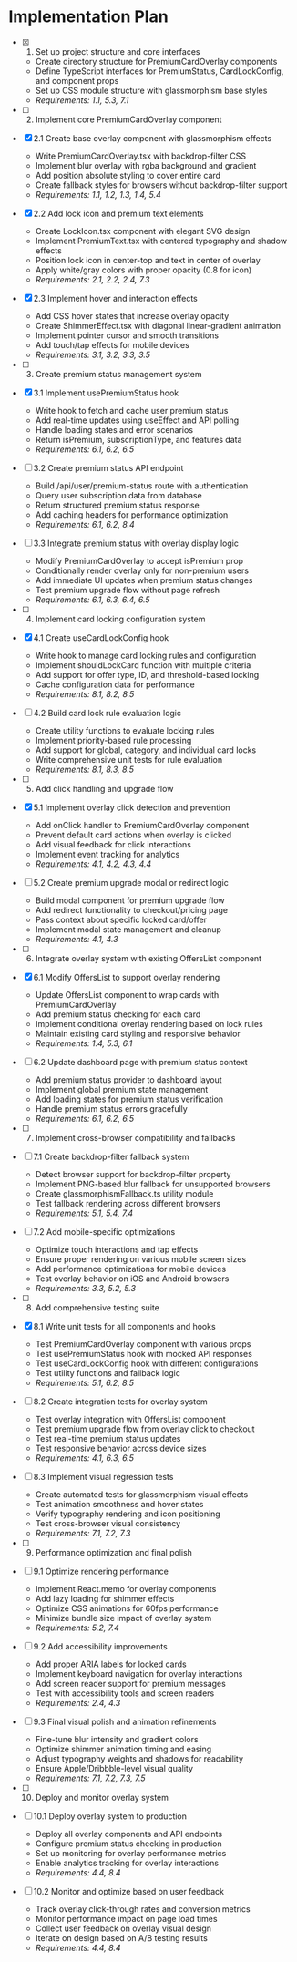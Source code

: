 # Implementation Plan

- [x] 1. Set up project structure and core interfaces
  - Create directory structure for PremiumCardOverlay components
  - Define TypeScript interfaces for PremiumStatus, CardLockConfig, and component props
  - Set up CSS module structure with glassmorphism base styles
  - _Requirements: 1.1, 5.3, 7.1_

- [ ] 2. Implement core PremiumCardOverlay component
- [x] 2.1 Create base overlay component with glassmorphism effects
  - Write PremiumCardOverlay.tsx with backdrop-filter CSS
  - Implement blur overlay with rgba background and gradient
  - Add position absolute styling to cover entire card
  - Create fallback styles for browsers without backdrop-filter support
  - _Requirements: 1.1, 1.2, 1.3, 1.4, 5.4_

- [x] 2.2 Add lock icon and premium text elements
  - Create LockIcon.tsx component with elegant SVG design
  - Implement PremiumText.tsx with centered typography and shadow effects
  - Position lock icon in center-top and text in center of overlay
  - Apply white/gray colors with proper opacity (0.8 for icon)
  - _Requirements: 2.1, 2.2, 2.4, 7.3_

- [x] 2.3 Implement hover and interaction effects
  - Add CSS hover states that increase overlay opacity
  - Create ShimmerEffect.tsx with diagonal linear-gradient animation
  - Implement pointer cursor and smooth transitions
  - Add touch/tap effects for mobile devices
  - _Requirements: 3.1, 3.2, 3.3, 3.5_

- [ ] 3. Create premium status management system
- [x] 3.1 Implement usePremiumStatus hook
  - Write hook to fetch and cache user premium status
  - Add real-time updates using useEffect and API polling
  - Handle loading states and error scenarios
  - Return isPremium, subscriptionType, and features data
  - _Requirements: 6.1, 6.2, 6.5_

- [ ] 3.2 Create premium status API endpoint
  - Build /api/user/premium-status route with authentication
  - Query user subscription data from database
  - Return structured premium status response
  - Add caching headers for performance optimization
  - _Requirements: 6.1, 6.2, 8.4_

- [ ] 3.3 Integrate premium status with overlay display logic
  - Modify PremiumCardOverlay to accept isPremium prop
  - Conditionally render overlay only for non-premium users
  - Add immediate UI updates when premium status changes
  - Test premium upgrade flow without page refresh
  - _Requirements: 6.1, 6.3, 6.4, 6.5_

- [ ] 4. Implement card locking configuration system
- [x] 4.1 Create useCardLockConfig hook
  - Write hook to manage card locking rules and configuration
  - Implement shouldLockCard function with multiple criteria
  - Add support for offer type, ID, and threshold-based locking
  - Cache configuration data for performance
  - _Requirements: 8.1, 8.2, 8.5_

- [ ] 4.2 Build card lock rule evaluation logic
  - Create utility functions to evaluate locking rules
  - Implement priority-based rule processing
  - Add support for global, category, and individual card locks
  - Write comprehensive unit tests for rule evaluation
  - _Requirements: 8.1, 8.3, 8.5_

- [ ] 5. Add click handling and upgrade flow
- [x] 5.1 Implement overlay click detection and prevention
  - Add onClick handler to PremiumCardOverlay component
  - Prevent default card actions when overlay is clicked
  - Add visual feedback for click interactions
  - Implement event tracking for analytics
  - _Requirements: 4.1, 4.2, 4.3, 4.4_

- [ ] 5.2 Create premium upgrade modal or redirect logic
  - Build modal component for premium upgrade flow
  - Add redirect functionality to checkout/pricing page
  - Pass context about specific locked card/offer
  - Implement modal state management and cleanup
  - _Requirements: 4.1, 4.3_

- [ ] 6. Integrate overlay system with existing OffersList component
- [x] 6.1 Modify OffersList to support overlay rendering
  - Update OffersList component to wrap cards with PremiumCardOverlay
  - Add premium status checking for each card
  - Implement conditional overlay rendering based on lock rules
  - Maintain existing card styling and responsive behavior
  - _Requirements: 1.4, 5.3, 6.1_

- [ ] 6.2 Update dashboard page with premium status context
  - Add premium status provider to dashboard layout
  - Implement global premium state management
  - Add loading states for premium status verification
  - Handle premium status errors gracefully
  - _Requirements: 6.1, 6.2, 6.5_

- [ ] 7. Implement cross-browser compatibility and fallbacks
- [ ] 7.1 Create backdrop-filter fallback system
  - Detect browser support for backdrop-filter property
  - Implement PNG-based blur fallback for unsupported browsers
  - Create glassmorphismFallback.ts utility module
  - Test fallback rendering across different browsers
  - _Requirements: 5.1, 5.4, 7.4_

- [ ] 7.2 Add mobile-specific optimizations
  - Optimize touch interactions and tap effects
  - Ensure proper rendering on various mobile screen sizes
  - Add performance optimizations for mobile devices
  - Test overlay behavior on iOS and Android browsers
  - _Requirements: 3.3, 5.2, 5.3_

- [ ] 8. Add comprehensive testing suite
- [x] 8.1 Write unit tests for all components and hooks
  - Test PremiumCardOverlay component with various props
  - Test usePremiumStatus hook with mocked API responses
  - Test useCardLockConfig hook with different configurations
  - Test utility functions and fallback logic
  - _Requirements: 5.1, 6.2, 8.5_

- [ ] 8.2 Create integration tests for overlay system
  - Test overlay integration with OffersList component
  - Test premium upgrade flow from overlay click to checkout
  - Test real-time premium status updates
  - Test responsive behavior across device sizes
  - _Requirements: 4.1, 6.3, 6.5_

- [ ] 8.3 Implement visual regression tests
  - Create automated tests for glassmorphism visual effects
  - Test animation smoothness and hover states
  - Verify typography rendering and icon positioning
  - Test cross-browser visual consistency
  - _Requirements: 7.1, 7.2, 7.3_

- [ ] 9. Performance optimization and final polish
- [ ] 9.1 Optimize rendering performance
  - Implement React.memo for overlay components
  - Add lazy loading for shimmer effects
  - Optimize CSS animations for 60fps performance
  - Minimize bundle size impact of overlay system
  - _Requirements: 5.2, 7.4_

- [ ] 9.2 Add accessibility improvements
  - Add proper ARIA labels for locked cards
  - Implement keyboard navigation for overlay interactions
  - Add screen reader support for premium messages
  - Test with accessibility tools and screen readers
  - _Requirements: 2.4, 4.3_

- [ ] 9.3 Final visual polish and animation refinements
  - Fine-tune blur intensity and gradient colors
  - Optimize shimmer animation timing and easing
  - Adjust typography weights and shadows for readability
  - Ensure Apple/Dribbble-level visual quality
  - _Requirements: 7.1, 7.2, 7.3, 7.5_

- [ ] 10. Deploy and monitor overlay system
- [ ] 10.1 Deploy overlay system to production
  - Deploy all overlay components and API endpoints
  - Configure premium status checking in production
  - Set up monitoring for overlay performance metrics
  - Enable analytics tracking for overlay interactions
  - _Requirements: 4.4, 8.4_

- [ ] 10.2 Monitor and optimize based on user feedback
  - Track overlay click-through rates and conversion metrics
  - Monitor performance impact on page load times
  - Collect user feedback on overlay visual design
  - Iterate on design based on A/B testing results
  - _Requirements: 4.4, 8.4_